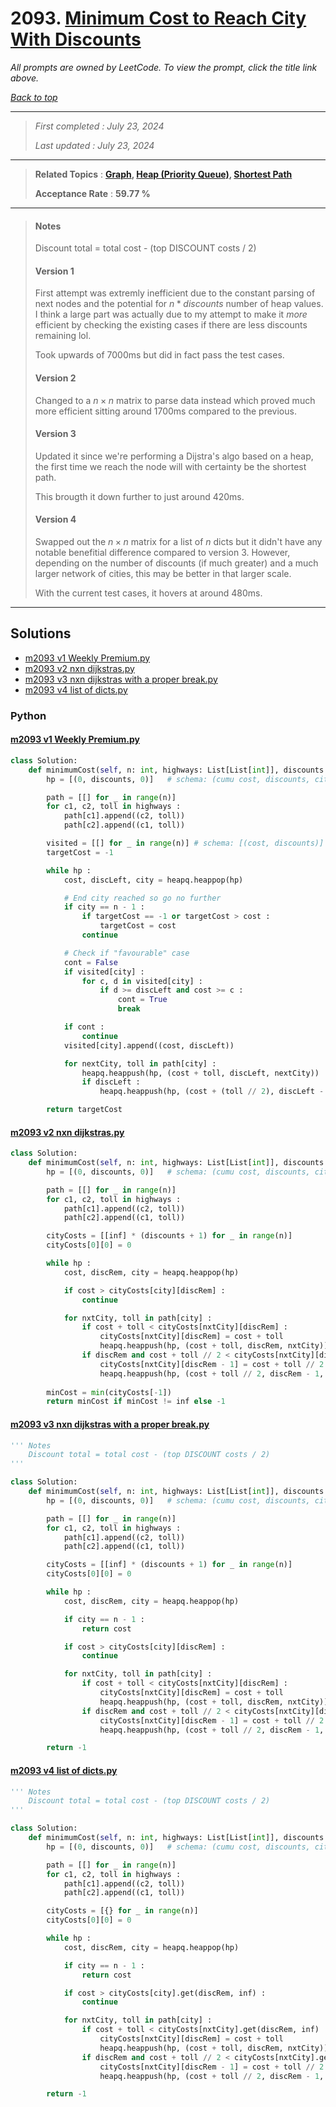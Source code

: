 # 2093. [Minimum Cost to Reach City With Discounts](<https://leetcode.com/problems/minimum-cost-to-reach-city-with-discounts>)

*All prompts are owned by LeetCode. To view the prompt, click the title link above.*

*[Back to top](<../README.md>)*

------

> *First completed : July 23, 2024*
>
> *Last updated : July 23, 2024*

------

> **Related Topics** : **[Graph](<by_topic/Graph.md>), [Heap (Priority Queue)](<by_topic/Heap (Priority Queue).md>), [Shortest Path](<by_topic/Shortest Path.md>)**
>
> **Acceptance Rate** : **59.77 %**

------

> #### Notes
> Discount total = total cost - (top DISCOUNT costs / 2)
> 
> #### Version 1
> First attempt was extremly inefficient due to the constant 
> parsing of next nodes and the potential for $n*discounts$ number of 
> heap values. I think a large part was actually due to my attempt to 
> make it *more* efficient by checking the existing cases if there are 
> less discounts remaining lol.
> 
> Took upwards of 7000ms but did in fact pass the test cases.
> 
> 
> 
> #### Version 2
> Changed to a $n\times n$ matrix to parse data instead which proved 
> much more efficient sitting around 1700ms compared to the previous.
> 
> 
> #### Version 3
> Updated it since we're performing a Dijstra's algo based on a heap, 
> the first time we reach the node will with certainty be the shortest path.
> 
> This brougth it down further to just around 420ms.
> 
> 
> #### Version 4
> Swapped out the $n\times n$ matrix for a list of $n$ dicts but it didn't have any 
> notable benefitial difference compared to version 3. However, depending on the number 
> of discounts (if much greater) and a much larger network of cities, this may be better 
> in that larger scale.
> 
> With the current test cases, it hovers at around 480ms.

------

## Solutions

- [m2093 v1 Weekly Premium.py](<../my-submissions/m2093 v1 Weekly Premium.py>)
- [m2093 v2 nxn dijkstras.py](<../my-submissions/m2093 v2 nxn dijkstras.py>)
- [m2093 v3 nxn dijkstras with a proper break.py](<../my-submissions/m2093 v3 nxn dijkstras with a proper break.py>)
- [m2093 v4 list of dicts.py](<../my-submissions/m2093 v4 list of dicts.py>)
### Python
#### [m2093 v1 Weekly Premium.py](<../my-submissions/m2093 v1 Weekly Premium.py>)
```Python
class Solution:
    def minimumCost(self, n: int, highways: List[List[int]], discounts: int) -> int:
        hp = [(0, discounts, 0)]   # schema: (cumu cost, discounts, city)

        path = [[] for _ in range(n)]
        for c1, c2, toll in highways :
            path[c1].append((c2, toll))
            path[c2].append((c1, toll))

        visited = [[] for _ in range(n)] # schema: [(cost, discounts)]
        targetCost = -1

        while hp :
            cost, discLeft, city = heapq.heappop(hp)

            # End city reached so go no further
            if city == n - 1 :
                if targetCost == -1 or targetCost > cost :
                    targetCost = cost
                continue

            # Check if "favourable" case
            cont = False
            if visited[city] :
                for c, d in visited[city] :
                    if d >= discLeft and cost >= c :
                        cont = True
                        break

            if cont :
                continue
            visited[city].append((cost, discLeft))

            for nextCity, toll in path[city] :
                heapq.heappush(hp, (cost + toll, discLeft, nextCity))
                if discLeft :
                    heapq.heappush(hp, (cost + (toll // 2), discLeft - 1, nextCity))

        return targetCost
```

#### [m2093 v2 nxn dijkstras.py](<../my-submissions/m2093 v2 nxn dijkstras.py>)
```Python
class Solution:
    def minimumCost(self, n: int, highways: List[List[int]], discounts: int) -> int:
        hp = [(0, discounts, 0)]   # schema: (cumu cost, discounts, city)

        path = [[] for _ in range(n)]
        for c1, c2, toll in highways :
            path[c1].append((c2, toll))
            path[c2].append((c1, toll))

        cityCosts = [[inf] * (discounts + 1) for _ in range(n)]
        cityCosts[0][0] = 0

        while hp :
            cost, discRem, city = heapq.heappop(hp)

            if cost > cityCosts[city][discRem] :
                continue

            for nxtCity, toll in path[city] :
                if cost + toll < cityCosts[nxtCity][discRem] :
                    cityCosts[nxtCity][discRem] = cost + toll
                    heapq.heappush(hp, (cost + toll, discRem, nxtCity))
                if discRem and cost + toll // 2 < cityCosts[nxtCity][discRem - 1] :
                    cityCosts[nxtCity][discRem - 1] = cost + toll // 2
                    heapq.heappush(hp, (cost + toll // 2, discRem - 1, nxtCity))
        
        minCost = min(cityCosts[-1])
        return minCost if minCost != inf else -1
```

#### [m2093 v3 nxn dijkstras with a proper break.py](<../my-submissions/m2093 v3 nxn dijkstras with a proper break.py>)
```Python
''' Notes
    Discount total = total cost - (top DISCOUNT costs / 2)
'''

class Solution:
    def minimumCost(self, n: int, highways: List[List[int]], discounts: int) -> int:
        hp = [(0, discounts, 0)]   # schema: (cumu cost, discounts, city)

        path = [[] for _ in range(n)]
        for c1, c2, toll in highways :
            path[c1].append((c2, toll))
            path[c2].append((c1, toll))

        cityCosts = [[inf] * (discounts + 1) for _ in range(n)]
        cityCosts[0][0] = 0

        while hp :
            cost, discRem, city = heapq.heappop(hp)

            if city == n - 1 :
                return cost

            if cost > cityCosts[city][discRem] :
                continue

            for nxtCity, toll in path[city] :
                if cost + toll < cityCosts[nxtCity][discRem] :
                    cityCosts[nxtCity][discRem] = cost + toll
                    heapq.heappush(hp, (cost + toll, discRem, nxtCity))
                if discRem and cost + toll // 2 < cityCosts[nxtCity][discRem - 1] :
                    cityCosts[nxtCity][discRem - 1] = cost + toll // 2
                    heapq.heappush(hp, (cost + toll // 2, discRem - 1, nxtCity))

        return -1
```

#### [m2093 v4 list of dicts.py](<../my-submissions/m2093 v4 list of dicts.py>)
```Python
''' Notes
    Discount total = total cost - (top DISCOUNT costs / 2)
'''

class Solution:
    def minimumCost(self, n: int, highways: List[List[int]], discounts: int) -> int:
        hp = [(0, discounts, 0)]   # schema: (cumu cost, discounts, city)

        path = [[] for _ in range(n)]
        for c1, c2, toll in highways :
            path[c1].append((c2, toll))
            path[c2].append((c1, toll))

        cityCosts = [{} for _ in range(n)]
        cityCosts[0][0] = 0

        while hp :
            cost, discRem, city = heapq.heappop(hp)

            if city == n - 1 :
                return cost

            if cost > cityCosts[city].get(discRem, inf) :
                continue

            for nxtCity, toll in path[city] :
                if cost + toll < cityCosts[nxtCity].get(discRem, inf) :
                    cityCosts[nxtCity][discRem] = cost + toll
                    heapq.heappush(hp, (cost + toll, discRem, nxtCity))
                if discRem and cost + toll // 2 < cityCosts[nxtCity].get(discRem - 1, inf) :
                    cityCosts[nxtCity][discRem - 1] = cost + toll // 2
                    heapq.heappush(hp, (cost + toll // 2, discRem - 1, nxtCity))

        return -1
```

